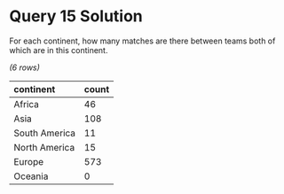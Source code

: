 # Query 15 Solution

For each continent, how many matches are there between teams both of which are in this continent.

*(6 rows)*

| continent | count |
| :--- | :--- |
| Africa | 46 |
| Asia | 108 |
| South America | 11 |
| North America | 15 |
| Europe | 573 |
| Oceania | 0 |
